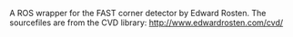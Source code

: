 A ROS wrapper for the FAST corner detector by Edward Rosten.
The sourcefiles are from the CVD library: http://www.edwardrosten.com/cvd/